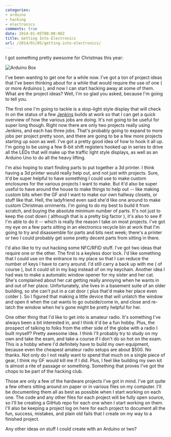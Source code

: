 ```yaml
---
categories:
- arduino
- hacking
- electronics
comments: true
date: 2014-01-05T00:00:00Z
title: Getting Into Electronics
url: /2014/01/05/getting-into-electronics/
---
```


I got something pretty awesome for Christmas this year:

![Arduino Box](/images/arduino.jpg)

<!--more-->

I've been wanting to get one for a while now. I've got a ton of project ideas that I've been thinking about for a while that would require the use of one ( or more Arduinos ), and now I can start hacking away at some of them. What are the project ideas? Well, I'm so glad you asked, because I'm going to tell you.

The first one I'm going to tackle is a stop-light style display that will check in on the status of a few [Jenkins][1] builds at work so that I can get a quick overview of how the various jobs are doing. It's not going to be useful for super long though. Right now there are only two projects really using Jenkins, and each has three jobs. That's probably going to expand to more jobs per project pretty soon, and there are going to be a few more projects starting up soon as well. I've got a pretty good idea of how to hook it all up. I'm going to be using a few 8-bit shift registers hooked up in series to drive all the LEDs that will make up the traffic light style displays, as well as an Arduino Uno to do all the heavy lifting.

I'm also hoping to start finding parts to put together a 3d printer. I think having a 3d printer would really help out, and not just with projects. Sure, it'd be super helpful to have something I could use to make custom enclosures for the various projects I want to make. But it'd also be super useful to have around the house to make things to help out -- like making custom bits when the GF and I want to make our own hallway closets, or stuff like that. Hell, the ladyfriend even said she'd like one around to make custom Christmas orniments. I'm going to do my best to build it from scratch, and buying the absolute minimum number of parts. It's not just to keep the cost down ( although that is a pretty big factor ), it's also to see if I'm able to do it -- which is really the reason I take on most projects. I've got my eye on a few parts sitting in an electronics recycle bin at work that I'm going to try and disassemble for parts and bits next week; there's a printer or two I could probably get some pretty decent parts from sitting in there.

I'd also like to try out hacking some NFC/RFID stuff. I've got two ideas that require one or the other. The first is a keyless door lock. I'd like something that I could use on the entrance to my place so that I can reduce the number of keys I have to carry around. I'd still carry a back up with me ( of course ), but it could sit in my bag instead of on my keychain. Another idea I had was to make a automatic window opener for my sister and her cat. She's complained about her cat getting really annoying when he wants in and out of her place. Unfortunately, she lives in a basement suite of an older building, so she can't put in a cat door ( plus that'd make her place even colder ). So I figured that making a little device that will unlatch the window and open it when the cat wants to go outside/come in, and close and re-latch the window when he's gone might be pretty helpful for her.

One other thing that I'd like to get into is amateur radio. It's something I've always been a bit interested in, and I think it'd be a fun hobby. Plus, the prospect of talking to folks from the other side of the globe with a radio I built myself? Pretty awesome idea. I think I'll probably try to study on my own and take the exam, and take a course if I don't do so hot on the exam. This is a hobby where I'd definitely have to build my own equipment, because even the cheapest amateur radio setups are about $500. No thanks. Not only do I not really want to spend that much on a single piece of gear, I think my GF would kill me if I did. Plus, I feel like building my own kit is almost a rite of passage or something. Something that proves I've got the chops to be part of the hacking club.

Those are only a few of the hardware projects I've got in mind. I've got quite a few others sitting around on paper or in various files on my computer. I'll be documenting them all as best as possible when I start working on each one. The code and any other files for each project will be fully open source, so I'll be creating a GitHub repo for each one when I start working on them. I'll also be keeping a project log on here for each project to document all the fun, success, mistakes, and plain old fails that I create on my way to a finished project.

Any other ideas on stuff I could create with an Arduino or two?

[1]: http://jenkins-ci.org/
